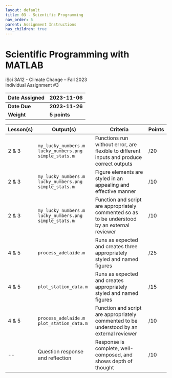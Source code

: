 ```yaml
---
layout: default
title: 03 - Scientific Programming
nav_order: 5
parent: Assignment Instructions
has_children: true
---
```


# Scientific Programming with MATLAB
iSci 3A12 - Climate Change – Fall 2023  
Individual Assignment #3

|Date Assigned|2023-11-06|
|:--|:--|
|**Date Due**|**2023-11-26**|
|**Weight**|**5 points**|

| Lesson(s) | Output(s)                                                       | Criteria                                                                                       | Points |
|-----------|-----------------------------------------------------------------|------------------------------------------------------------------------------------------------|--------|
| 2 & 3     | `my_lucky_numbers.m`<br>`lucky_numbers.png`<br>`simple_stats.m` | Functions run without error, are flexible to different inputs and produce correct outputs      | /20    |
| 2 & 3     | `my_lucky_numbers.m`<br>`lucky_numbers.png`<br>`simple_stats.m` | Figure elements are styled in an appealing and effective manner                                | /10    |
| 2 & 3     | `my_lucky_numbers.m`<br>`lucky_numbers.png`<br>`simple_stats.m` | Function and script are appropriately commented so as to be understood by an external reviewer | /10    |
| 4 & 5     | `process_adelaide.m`                                            | Runs as expected and creates three appropriately styled and named figures                      | /25    |
| 4 & 5     | `plot_station_data.m`                                           | Runs as expected and creates appropriately styled and named figures                            | /15    |
| 4 & 5     | `process_adelaide.m`<br>`plot_station_data.m`                   | Function and script are appropriately commented to be understood by an external reviewer       | /10    |
| --        | Question response and reflection                                | Response is complete, well-composed, and shows depth of thought                                | /10    |
